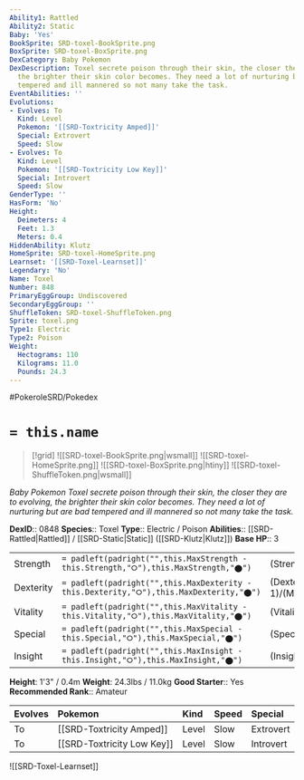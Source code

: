 ```yaml
---
Ability1: Rattled
Ability2: Static
Baby: 'Yes'
BookSprite: SRD-toxel-BookSprite.png
BoxSprite: SRD-toxel-BoxSprite.png
DexCategory: Baby Pokemon
DexDescription: Toxel secrete poison through their skin, the closer they are to evolving,
  the brighter their skin color becomes. They need a lot of nurturing but are bad
  tempered and ill mannered so not many take the task.
EventAbilities: ''
Evolutions:
- Evolves: To
  Kind: Level
  Pokemon: '[[SRD-Toxtricity Amped]]'
  Special: Extrovert
  Speed: Slow
- Evolves: To
  Kind: Level
  Pokemon: '[[SRD-Toxtricity Low Key]]'
  Special: Introvert
  Speed: Slow
GenderType: ''
HasForm: 'No'
Height:
  Deimeters: 4
  Feet: 1.3
  Meters: 0.4
HiddenAbility: Klutz
HomeSprite: SRD-toxel-HomeSprite.png
Learnset: '[[SRD-Toxel-Learnset]]'
Legendary: 'No'
Name: Toxel
Number: 848
PrimaryEggGroup: Undiscovered
SecondaryEggGroup: ''
ShuffleToken: SRD-toxel-ShuffleToken.png
Sprite: toxel.png
Type1: Electric
Type2: Poison
Weight:
  Hectograms: 110
  Kilograms: 11.0
  Pounds: 24.3
---
```


#PokeroleSRD/Pokedex

# `= this.name`

> [!grid]
> ![[SRD-toxel-BookSprite.png|wsmall]]
> ![[SRD-toxel-HomeSprite.png]]
> ![[SRD-toxel-BoxSprite.png|htiny]]
> ![[SRD-toxel-ShuffleToken.png|wsmall]]


*Baby Pokemon*
*Toxel secrete poison through their skin, the closer they are to evolving, the brighter their skin color becomes. They need a lot of nurturing but are bad tempered and ill mannered so not many take the task.*

**DexID**:: 0848
**Species**:: Toxel
**Type**:: Electric / Poison
**Abilities**:: [[SRD-Rattled|Rattled]] / [[SRD-Static|Static]] ([[SRD-Klutz|Klutz]])
**Base HP**:: 3

|           |                                                                                        |                                          |
| --------- | -------------------------------------------------------------------------------------- | ---------------------------------------- |
| Strength  | `= padleft(padright("",this.MaxStrength - this.Strength,"⭘"),this.MaxStrength,"⬤")`    | (Strength::1)/(MaxStrength::3)   |
| Dexterity | `= padleft(padright("",this.MaxDexterity - this.Dexterity,"⭘"),this.MaxDexterity,"⬤")` | (Dexterity:: 1)/(MaxDexterity::3) |
| Vitality  | `= padleft(padright("",this.MaxVitality - this.Vitality,"⭘"),this.MaxVitality,"⬤")`    | (Vitality::1)/(MaxVitality::3)   |
| Special   | `= padleft(padright("",this.MaxSpecial - this.Special,"⭘"),this.MaxSpecial,"⬤")`       | (Special::2)/(MaxSpecial::4)     |
| Insight   | `= padleft(padright("",this.MaxInsight - this.Insight,"⭘"),this.MaxInsight,"⬤")`       | (Insight::1)/(MaxInsight::3)     |

**Height**: 1'3" / 0.4m
**Weight**: 24.3lbs / 11.0kg
**Good Starter**:: Yes
**Recommended Rank**:: Amateur

| Evolves   | Pokemon                    | Kind   | Speed   | Special   |
|:----------|:---------------------------|:-------|:--------|:----------|
| To        | [[SRD-Toxtricity Amped]]   | Level  | Slow    | Extrovert |
| To        | [[SRD-Toxtricity Low Key]] | Level  | Slow    | Introvert |

![[SRD-Toxel-Learnset]]